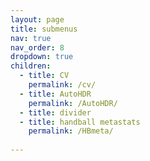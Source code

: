 ```yaml
---
layout: page
title: submenus
nav: true
nav_order: 8
dropdown: true
children:
  - title: CV
    permalink: /cv/
  - title: AutoHDR
    permalink: /AutoHDR/
  - title: divider
  - title: handball metastats
    permalink: /HBmeta/
  
---
```

